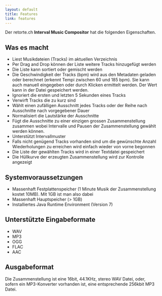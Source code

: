 ```yaml
---
layout: default
title: Features
link: features
---
```


Der retorte.ch **Interval Music Compositor** hat die folgenden Eigenschaften.

## Was es macht

* Liest Musikdateien (Tracks) im aktuellen Verzeichnis
* Per Drag and Drop können der Liste weitere Tracks hinzugefügt werden
* Die Liste kann sortiert oder gemischt werden
* Die Geschwindigkeit der Tracks (bpm) wird aus den Metadaten geladen oder berechnet (erkennt Tempi zwischen 60 und 185 bpm). Sie kann auch manuell eingegeben oder durch Klicken ermittelt werden. Der Wert kann in der Datei gespeichert werden.
* Ignoriert die ersten und letzten 5 Sekunden eines Tracks
* Verwirft Tracks die zu kurz sind
* Wählt einen zufälligen Ausschnitt jedes Tracks oder der Reihe nach Ausschnitte nach vorgegebener Dauer
* Normalisiert die Lautstärke der Ausschnitte
* Fügt die Ausschnitte zu einer einzigen grossen Zusammenstellung zusammen wobei Intervalle und Pausen der Zusammenstellung gewählt werden können.
* Unterstützt Intervallmuster
* Falls nicht genügend Tracks vorhanden sind um die gewünschte Anzahl Wiederholungen zu erreichen wird einfach wieder von vorne begonnen
* Die Liste der gewählten Tracks wird in einer Textdatei gespeichert
* Die Hüllkurve der erzeugten Zusammenstellung wird zur Kontrolle angezeigt

## Systemvoraussetzungen

* Massenhaft Festplattenspeicher (1 Minute Musik der Zusammenstellung kostet 10MB). Mit 1GB ist man also dabei
* Massenhaft Hauptspeicher (> 1GB)
* Installiertes Java Runtime Environment (Version 7)

## Unterstützte Eingabeformate

* WAV
* MP3
* OGG
* FLAC
* AAC

## Ausgabeformat
Die Zusammenstellung ist eine 16bit, 44.1KHz, stereo WAV Datei, oder, sofern ein MP3-Konverter vorhanden ist, eine entsprechende 256kbit MP3 Datei. 
